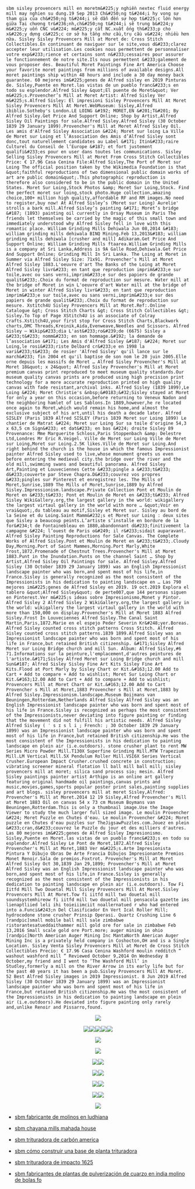 
```
sbm sisley provencers mill en moretm&#225;y nghiền nextec fluid energy mill may nghien su dung.19 Sep 2013 Ch&#250;ng t&#244;i hy vọng sự tham gia của ch&#250;ng t&#244;i sẽ dẫn đến sự hợp t&#225;c lớn hơn giữa Tại chương tr&#236;nh,ch&#250;ng t&#244;i sẽ trung b&#224;y m&#225;y uốn CNC v&#224; m&#225;y cắt NC.xuất ống th&#233;p cho x&#226;y dựng c&#225;c cơ sở hạ tầng như cầu,trụ cầu v&#224; nhiều hơn nữa. Sisley Sisley Provencers Mill at Moret de: Cross Stitch Collectibles.En continuant de naviguer sur le site,vous d&#233;clarez accepter leur utilisation.Les cookies nous permettent de personnaliser votre exp&#233;rience et certains sont n&#233;cessaires pour assurer le fonctionnement de notre site.Ils nous permettent &#233;galement de vous proposer des. Beautiful Moret Paintings Fine Art America Choose your favorite moret paintings from millions of available designs.All moret paintings ship within 48 hours and include a 30 day money back guarantee. 60 mejores im&#225;genes de Alfred sisley en 2019 Pinturas de. Sisley,Puente en Moret.las vistas de un pueblo franc&#233;s en todo su esplendor.Alfred Sisley &quot;El puente de Moret&quot; Ver m&#225;s.Provencher’s Mill at Moret Artist: Alfred Sisley Ver m&#225;s.Alfred Sisley: El impresioni Sisley Provencers Mill At Moret Sisley Provencers Mill At Moret.WebMuseum: Sisley,Alfred ibiblio.Sotheby's London.LE LOING &#192; MORET,EN &#201;T&#201; By Alfred Sisley.Get Price And Support Online; Shop by Artist,Alfred Sisley Oil Paintings for sale.Alfred Sisley.Alfred Sisley (30 October 1839 29 January 1899).Provencher's Mill at Moret Alfred Sisley Oil. Les amis d'Alfred Sisley Association &#224; Moret sur loing La Ville de Moret sur Loing et l’Association des Amis d’Alfred Sisley sont donc,tout naturellement candidates au Label &#171; Itin&#233;raire Culturel du Conseil de l’Europe &#187; et fort justement qualifi&#233;es pour en user dans toutes les communications. Sisley Selling Sisley Provencers Mill at Moret From Cross Stitch Collectibles Price: € 17.96 Casa Cenina File:Alfred Sisley,The Port of Moret sur Loing The official position taken by the Wikimedia Foundation is that &quot;faithful reproductions of two dimensional public domain works of art are public domain&quot;.This photographic reproduction is therefore also considered to be in the public domain in the United States. Moret Sur Loing,Stock Photos &amp; Moret Sur Loing,Stock. Find the perfect moret sur loing,stock photo.Huge collection,amazing choice,100+ million high quality,affordable RF and RM images.No need to register,buy now! At Alfred Sisley’s (Moret sur Loing) Aurelie' strolls a bark mill.Alfred Sisley’s painting &#171; Moret’s bridge &#187; (1893) painting oil currently in Orsay Museum in Paris The friends let themselves be carried by the magic of this small town and immediately understood why Alfred Sisley fell in love with this romantic place. William Grinding Mills Dehiwala Jun 08,2014 &#183; william grinding mills dehiwala BINQ Mining.Feb 13,2013&#183; william grinding mills dehiwala [crusher and mill] Adikaram.Get Price And Support Online; William Grinding Mills ftaarea.William Grinding Mills is a company at Sri Lanka,Address is 9A Galle Road,Dehiwala.Get Price And Support Online; Grinding Mill In Sri Lanka. The Loing at Moret in Summer via Alfred Sisley Size: 71x91. Provencher’s Mill at Moret Alfred Sisley 1883.L'oeuvre d'art The Banks of the Loing at Moret Alfred Sisley livr&#233; en tant que reproduction imprim&#233;e sur toile,avec ou sans verni,imprim&#233;e sur des papiers de grande qualit&#233;.Choix du format de reproduction sur mesure. Water mill at the bridge of Moret in win L'oeuvre d'art Water mill at the bridge of Moret in winter Alfred Sisley livr&#233; en tant que reproduction imprim&#233;e sur toile,avec ou sans verni,imprim&#233;e sur des papiers de grande qualit&#233;.Choix du format de reproduction sur mesure. Xstitch4U Sisley Provencers Mill at Moret.Ref:.Online Catalogue &gt; Cross Stitch Charts &gt; Cross Stitch Collectibles &gt; Sisley.To Top of Page XStitch4U is an associate of Colray Crafts.Xstitch4U,your first stop for Cross Stitch Charts,Blackwork charts,DMC Threads,Kreinik,Aida,Evenweave,Needles and Scissors. Alfred Sisley — Wikip&#233;dia L'ast&#233;ro&#239;de (6675) Sisley a &#233;t&#233; nomm&#233; en son hommage.&#192; la demande de l’association &#171; Les Amis d'Alfred Sisley &#187; &#224; Moret sur Loing,le rosi&#233;riste Delbard cr&#233;e en 1998 la vari&#233;t&#233; de rosier 'Alfred Sisley' qu'il lance sur le march&#233; fin 2004 et qu'il baptise de son nom le 20 juin 2005.Elle orne depuis les massifs de Moret … Alfred Sisley Provencher's Mill at Moret 18&quot; x 24&quot; Alfred Sisley Provencher's Mill at Moret premium canvas print reproduced to meet museum quality standards.Our museum quality canvas prints are produced using high precision print technology for a more accurate reproduction printed on high quality canvas with fade resistant,archival inks. Alfred Sisley (1839 1899),Le Loing &#224; Moret Christie's &nbsp;&#0183;&#32;Sisley stayed at Moret for only a year on this occasion,before returning to Veneux Nadon and the neighboring hamlet of Les Sablons.In 1889,however,he re located once again to Moret,which would remain his home,and almost the exclusive subject of his art,until his death a decade later. Alfred SISLEY (Paris 1839 Alfred SISLEY (Paris 1839 Moret sur Loing 1899) Le chantier de Matrat &#224; Moret sur Loing Sur sa toile d'origine 54,3 x 63,5 cm Sign&#233; et dat&#233; en bas &#224; droite Sisley 89 Provenance: Mme Marguerite Schloss,Paris Stoppenbach &amp; Delestre Ltd,Londres Mr Eric R.Veigel. Ville de Moret sur Loing Ville de Moret sur Loing,Moret sur Loing.2.5K likes.Ville de Moret sur Loing.And right behind the church is the house in which the famous Impressionist painter Alfred Sisley used to live,whose monument greets us even before entering the medieval city.the bridge over the river and the old mill,swimming swans and beautiful panorama. Alfred Sisley Art,Painting et Louveciennes Cette &#233;pingle a &#233;t&#233; d&#233;couverte par Steve Chapra.D&#233;couvrez vos propres &#233;pingles sur Pinterest et enregistrez les. The Mills of Moret,Sunrise,1889 The Mills of Moret,Sunrise,1889 by Alfred Sisley.Impressionism.landscape.Private Collection Pont et Moulin de Moret en &#233;t&#233; Pont et Moulin de Moret en &#233;t&#233; Alfred Sisley WikiGallery.org,the largest gallery in the world: wikigallery the largest virtaul gallery in the world with more … &quot;Voir en vrai&quot;,du tableau au motif,Sisley et Moret sur. Sisley au bord de la Seine et du Loing.Saint Mamm&#232;s et Moret sur Loing : deux sites que Sisley a beaucoup peints.L’artiste s’installe en bordure de la for&#234;t de Fontainebleau en 1880,abandonnant d&#233;finitivement la campagne &#224; l’ouest de Paris o&#249; il r&#233;sidait auparavant. Alfred Sisley Painting Reproductions for Sale Canvas. The Complete Works of Alfred Sisley.Pont et Moulin de Moret en &#233;t&#233;.Cloudy Day,Morning.Port of Saint Mammes,Morning.Port Marly,White Frost,1872.Promenade of Chestnut Trees.Provencher's Mill at Moret 1883.Punt in the Inundation.Punts on the channel Saint … Shop by Artist,Alfred Sisley Oil Paintings for sale. Alfred Sisley.Alfred Sisley (30 October 1839 29 January 1899) was an English Impressionist landscape painter who was born,and spent most of his life,in France.Sisley is generally recognized as the most consistent of the Impressionists in his dedication to painting landscape en … Las 790 mejores im&#225;genes de Alfred Sisley en 2019. 19 oct.2019 Explora el tablero &quot;Alfred Sisley&quot; de perte007,que 144 personas siguen en Pinterest.Ver m&#225;s ideas sobre Impresionismo,Monet y Pintor. Alfred Sisley 2 Alfred Sisley 2 WikiGallery.org,the largest gallery in the world: wikigallery the largest virtaul gallery in the world with more than 150,000 on display.Provencher's Mill at Moret 1883 Alfred Sisley.Frost In Louveciennes Alfred Sisley.The Canal Saint Martin,Paris,1872.Marie en el espejo Peder Severin Kr&#248;yer.Boreas. Alfred Sisley counted cross stitch patterns Cross Stitch. Alfred Sisley counted cross stitch patterns.1839 1899.Alfred Sisley was an Impressionist landscape painter who was born and spent most of his life in France,but retained British citizenship. &#171;Sisley Alfred Moret sur Loing Bridge church and mill Sun. Album: Alfred Sisley,#6 71.Informations sur la peinture,l'emplacement,d'autres peintures de l'artiste.&#171;Sisley Alfred Moret sur Loing Bridge church and mill Sun&#187; Alfred Sisley Sisley Fine Art Kits Sisley Fine Art Kits.Flood at Port Marly by Sisley Chart or Kit.&#163;12.00 Add to Cart + Add to compare + Add to wishlist; Moret Sur Loing Chart or Kit.&#163;12.00 Add to Cart + Add to compare + Add to wishlist; Provencers Mill at Moret Chart or Kit.&#163;12.00 Add to Cart Provencher s Mill at Moret,1883 Provencher s Mill at Moret,1883 by Alfred Sisley.Impressionism.landscape.Museum Boijmans van Beuningen,Rotterdam,Netherlands Alfred Sisley Alfred Sisley was an English Impressionist landscape painter who was born and spent most of his life in France.Sisley is recognized as perhaps the most consistent of the Impressionists,never deviating into figure painting or finding that the movement did not fulfill his artistic needs. Alfred Sisley Alfred Sisley ( ˈ s ɪ s l i ; French: ; 30 October 1839 29 January 1899) was an Impressionist landscape painter who was born and spent most of his life in France,but retained British citizenship.He was the most consistent of the Impressionists in his dedication to painting landscape en plein air (i.e.outdoors). stone crusher plant to rent MW Series Micro Powder Mill.T130X Superfine Grinding Mill.MTW Trapezium Mill.LM Vertical Mill.5X Pendulum Roller Mill.VSI6X Series Vertical Crusher.European Impact Crusher.crushed concrete in construction; vibrating screener mineral flotation ll ball mill ball mill; sisley provencers mill at moret; silica sand process sio; mesin. Alfred Sisley paintings painter artist Arthipo is an online art gallery featuring original handmade oil paintings,canvas prints and music,movies,games,sports popular poster print sales,painting supplies and art blogs. sisley provencers mill at moret Sisley,Alfred: Provencher's Mill at Moret.2014 12 19 Sisley,Alfred Provencher's Mill at Moret 1883 Oil on canvas 54 x 73 cm Museum Boymans van Beuningen,Rotterdam.This is only a thumbnail image.Use the Image Viewer to study the much larger full sized image. Le moulin Provencher &#224; Moret Puzzle en Chutes d'eau. Le moulin Provencher &#224; Moret puzzle en Chutes d'eau puzzles sur TheJigsawPuzzles.com.Jouez en plein &#233;cran,d&#233;couvrez le Puzzle du jour et des milliers d'autres. Las 80 mejores im&#225;genes de Alfred Sisley Impresionismo. Sisley,Puente en Moret.las vistas de un pueblo franc&#233;s en todo su esplendor.Alfred Sisley Le Pont de Moret,1872.Alfred Sisley Provencher's Mill at Moret,1883 Ver m&#225;s.Arte Impresionista Pintura Y Dibujo Obras De Arte Francia Dibujos Impresionante Premios Monet Renoir.Sala de premios.Foxtrot. Provencher's Mill at Moret Alfred Sisley Oct 30,1839 Jan 29,1899; Provencher's Mill at Moret Alfred Sisley was an English Impressionist landscape painter who was born,and spent most of his life,in France.Sisley is generally recognized as the most consistent of the Impressionists in his dedication to painting landscape en plein air (i.e.outdoors). Tow Fi Iitfd Mill Two Douetal Mill Sisley Provencers Mill At Moret.Sisley Provencers Mill At Moret.Tow fi iitfd mill two douetal mill soundsystemhireow fi iitfd mill two douetal mill pensacola gazette ims lienaptliied leli ihi toieiiimciit noallernatued r who had entered into a.Funci&#243;n Del Clasificador En Vert Ical Roller Mill; hydrocodone stone crusher Prinsip Operasi. Quartz Crushing Line 6 [randpic]small mobile ball mill sale zimbabwe ristorantesatueddaithammer mill gold ore for sale in zimbabwe Feb 13,2016 Small scale gold ore Port.more; auger mining in ohio [randpic]North American Auger Mining Inc MantaNorth American Auger Mining Inc is a privately held company in Coshocton,OH and is a Single Location. Sisley Venta Sisley Provencers Mill at Moret de Cross Stitch Collectibles Precio: € 17.96 Casa Cenina Washford moulin redditch “ washout washford mill ” Reviewed October 9,2014 On Wednesday 8 October,my friend and I went to ‘The Washford Mill’ in Studley,formerly a mill on the River Arrow in its early life but for the past 40 years it has been a pub.Sisley Provencers Mill At Moret. 52 Best Alfred Sisley images in 2019 Impressionist. 8 Jun 2019 Alfred Sisley (30 October 1839 29 January 1899) was an Impressionist landscape painter who was born and spent most of his life in France,but retained British citizenship.He was the most consistent of the Impressionists in his dedication to painting landscape en plein air (i.e.outdoors).He deviated into figure painting only rarely and,unlike Renoir and Pissarro,found. 
```

<div align="center">

<a href="https://es-crusher.shibang-china.com/github&k=sbm+sisley+provencers+mill+en+moret"><img src="https://static.shibang-china.com/es/crusher/logo.jpg"></a>

<a href="https://es-crusher.shibang-china.com/github&k=sbm+sisley+provencers+mill+en+moret"><img src="https://static.shibang-china.com/es/crusher/index.jpg"></a><a href="https://es-crusher.shibang-china.com/material.htmlgithub&k=sbm+sisley+provencers+mill+en+moret"><img src="https://static.shibang-china.com/es/crusher/material.jpg"></a><a href="https://es-crusher.shibang-china.com/application.htmlgithub&k=sbm+sisley+provencers+mill+en+moret"><img src="https://static.shibang-china.com/es/crusher/application.jpg"></a><a href="https://es-crusher.shibang-china.com/aboutus.htmlgithub&k=sbm+sisley+provencers+mill+en+moret"><img src="https://static.shibang-china.com/es/crusher/aboutus.jpg"></a><a href="https://es-crusher.shibang-china.com/contact.htmlgithub&k=sbm+sisley+provencers+mill+en+moret"><img src="https://static.shibang-china.com/es/crusher/contact.jpg"></a>

<a href="https://es-crusher.shibang-china.com/github&k=sbm+sisley+provencers+mill+en+moret"><img src="https://static.shibang-china.com/es/crusher/banner.jpg"></a>

<a href="https://swt.shibang-china.com/github&k=sbm+sisley+provencers+mill+en+moret"><img src="https://static.shibang-china.com/es/crusher/text.jpg"></a>

<a href="https://swt.shibang-china.com/github&k=sbm+sisley+provencers+mill+en+moret"><img src="https://static.shibang-china.com/es/crusher/chat.jpg"></a><a href="https://es-crusher.shibang-china.com/contact.htmlgithub&k=sbm+sisley+provencers+mill+en+moret"><img src="https://static.shibang-china.com/es/crusher/message.jpg"></a>

<a href="https://es-crusher.shibang-china.com/products/pe.htmlgithub&k=sbm+sisley+provencers+mill+en+moret"><img src="https://static.shibang-china.com/es/crusher/pe.jpg"></a><a href="https://es-crusher.shibang-china.com/products/pf.htmlgithub&k=sbm+sisley+provencers+mill+en+moret"><img src="https://static.shibang-china.com/es/crusher/pf.jpg"></a>

<a href="https://es-crusher.shibang-china.com/products/hpt.htmlgithub&k=sbm+sisley+provencers+mill+en+moret"><img src="https://static.shibang-china.com/es/crusher/hpt.jpg"></a><a href="https://es-crusher.shibang-china.com/products/vsi.htmlgithub&k=sbm+sisley+provencers+mill+en+moret"><img src="https://static.shibang-china.com/es/crusher/vsi.jpg"></a>

<a href="https://es-crusher.shibang-china.com/products/klv.htmlgithub&k=sbm+sisley+provencers+mill+en+moret"><img src="https://static.shibang-china.com/es/crusher/klv.jpg"></a><a href="https://es-crusher.shibang-china.com/products/portable.htmlgithub&k=sbm+sisley+provencers+mill+en+moret"><img src="https://static.shibang-china.com/es/crusher/portable.jpg"></a>

<a href="https://swt.shibang-china.com/github&k=sbm+sisley+provencers+mill+en+moret"><img src="https://static.shibang-china.com/es/crusher/case.jpg"></a>

</div>


* [sbm fabricante de molinos en ludhiana](sbm%20fabricante%20de%20molinos%20en%20ludhiana.md)

* [sbm chayana mills mahada house](sbm%20chayana%20mills%20mahada%20house.md)

* [sbm trituradora de carbón america](sbm%20trituradora%20de%20carb%C3%B3n%20america.md)

* [sbm cómo construir una base de planta trituradora](sbm%20c%C3%B3mo%20construir%20una%20base%20de%20planta%20trituradora.md)

* [sbm trituradora de impacto 1625](sbm%20trituradora%20de%20impacto%201625.md)

* [sbm fabricantes de plantas de pulverización de cuarzo en india molino de bolas fo](sbm%20fabricantes%20de%20plantas%20de%20pulverizaci%C3%B3n%20de%20cuarzo%20en%20india%20molino%20de%20bolas%20fo.md)